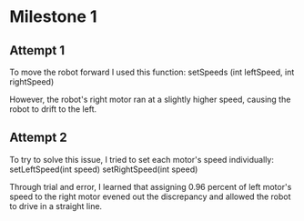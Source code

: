 # Milestone 1

## Attempt 1

To move the robot forward I used this function:
setSpeeds (int leftSpeed, int rightSpeed)

However, the robot's right motor ran at a slightly higher speed,
causing the robot to drift to the left.

## Attempt 2

To try to solve this issue, I tried to set each motor's speed individually:
setLeftSpeed(int speed)
setRightSpeed(int speed)

Through trial and error, I learned that assigning 0.96 percent of left motor's
speed to the right motor evened out the discrepancy and allowed the robot
to drive in a straight line.

